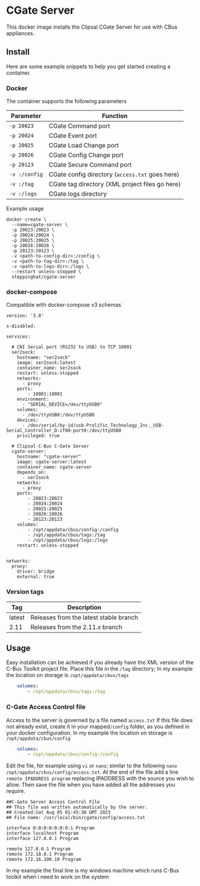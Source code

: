 # CGate Server

This docker image installs the Clipsal CGate Server for use with CBus appliances.

## Install

Here are some example snippets to help you get started creating a container.

### Docker

The container supports the following parameters

| Parameter | Function |
| --------- | -------- |
| `-p 20023` | CGate Command port |
| `-p 20024` | CGate Event port |
| `-p 20025` | CGate Load Change port |
| `-p 20026` | CGate Config Change port |
| `-p 20123` | CGate Secure Command port |
| `-v :/config` | CGate config directory (`access.txt` goes here) |
| `-v :/tag` | CGate tag directory (XML project files go here) |
| `-v :/logs` | CGate logs directory |

Example usage

```
docker create \
  --name=cgate-server \
  -p 20023:20023 \
  -p 20024:20024 \
  -p 20025:20025 \
  -p 20026:20026 \
  -p 20123:20123 \
  -v <path-to-config-dir>:/config \
  -v <path-to-tag-dir>:/tag \
  -v <path-to-logs-dir>:/logs \
  --restart unless-stopped \
  steppinghat/cgate-server
```

### docker-compose

Compatible with docker-compose v3 schemas

```
version: '3.8'

x-disabled:

services:

  # CNI Serial port (RS232 to USB) to TCP 10001
  ser2sock:
    hostname: "ser2sock"
    image: ser2sock:latest
    container_name: ser2sock
    restart: unless-stopped
    networks:
      - proxy
    ports:
        - 10001:10001
    environment:
      - "SERIAL_DEVICE=/dev/ttyUSB0"
    volumes:
      - /dev/ttyUSB0:/dev/ttyUSB0
    devices:
      - /dev/serial/by-id/usb-Prolific_Technology_Inc._USB-Serial_Controller_D-if00-port0:/dev/ttyUSB0
    privileged: true

  # Clipsal C-Bus C-Gate Server
  cgate-server:
    hostname: "cgate-server"
    image: cgate-server:latest
    container_name: cgate-server
    depends_on:
      - ser2sock
    networks:
      - proxy
    ports:
        - 20023:20023
        - 20024:20024
        - 20025:20025
        - 20026:20026
        - 20123:20123
    volumes:
        - /opt/appdata/cbus/config:/config
        - /opt/appdata/cbus/tags:/tag
        - /opt/appdata/cbus/logs:/logs
    restart: unless-stopped


networks:
  proxy:
    driver: bridge
    external: true
```

### Version tags

| Tag | Description |
| --- | ----------- |
| latest | Releases from the latest stable branch |
| 2.11 | Releases from the 2.11.x branch |
        


## Usage

Easy installation can be achieved if you already have the XML version of the C-Bus Toolkit project file.
Place this file in the `/tag` directory; In my example the location on storage is `/opt/appdata/cbus/tags`

```yaml
    volumes:
        - /opt/appdata/cbus/tags:/tag
```


### C-Gate Access Control file

Access to the server is governed by a file named `access.txt`
If this file does not already exist, create it in your mapped`/config` folder, as you defined in your docker configuration. 
In my example the location on storage is `/opt/appdata/cbus/config`

```yaml
    volumes:
        - /opt/appdata/cbus/config:/config
```

Edit the file, for example using `vi` or `nano`; similar to the following `nano /opt/appdata/cbus/config/access.txt`.
At the end of the file add a line `remote IPADDRESS program` replacing IPADDRESS with the source you wish to allow. 
Then save the file when you have added all the addresses you require. 

```text
##C-Gate Server Access Control File
## This file was written automatically by the server.
## Created:Sat Aug 05 01:45:38 GMT 2023
## File name: /usr/local/bin/cgate/config/access.txt
 
interface 0:0:0:0:0:0:0:1 Program
interface localhost Program
interface 127.0.0.1 Program
 
remote 127.0.0.1 Program
remote 172.18.0.1 Program
remote 172.16.100.10 Program
```

In my example the final line is my windows machine which runs C-Bus toolkit when i need to work on the system
